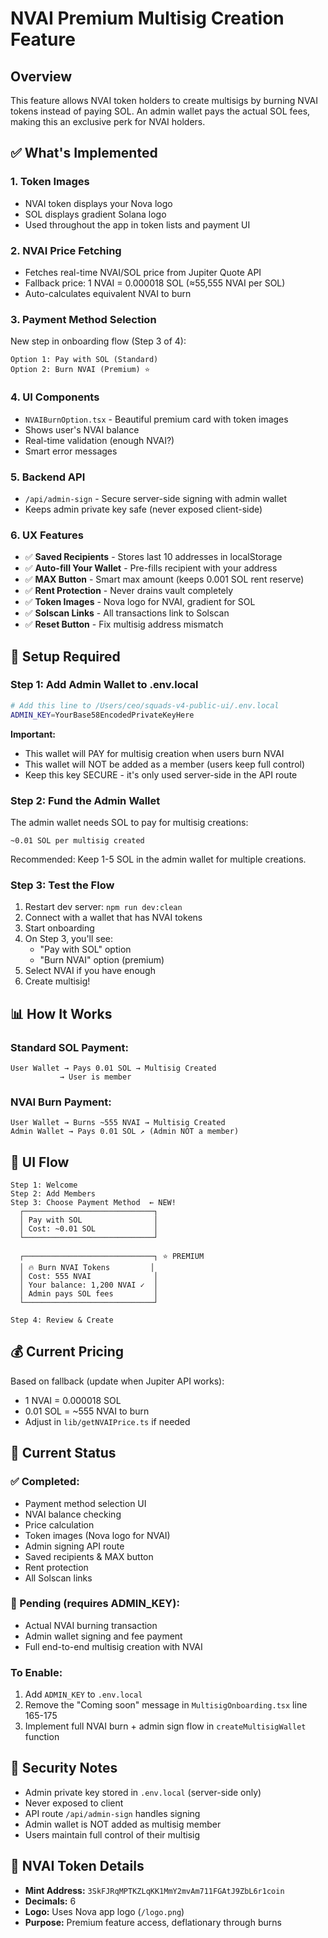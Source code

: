 # NVAI Premium Multisig Creation Feature

## Overview

This feature allows NVAI token holders to create multisigs by burning NVAI tokens instead of paying SOL. An admin wallet pays the actual SOL fees, making this an exclusive perk for NVAI holders.

## ✅ What's Implemented

### 1. **Token Images**
- NVAI token displays your Nova logo
- SOL displays gradient Solana logo  
- Used throughout the app in token lists and payment UI

### 2. **NVAI Price Fetching**
- Fetches real-time NVAI/SOL price from Jupiter Quote API
- Fallback price: 1 NVAI = 0.000018 SOL (≈55,555 NVAI per SOL)
- Auto-calculates equivalent NVAI to burn

### 3. **Payment Method Selection**
New step in onboarding flow (Step 3 of 4):
```
Option 1: Pay with SOL (Standard)
Option 2: Burn NVAI (Premium) ⭐
```

### 4. **UI Components**
- `NVAIBurnOption.tsx` - Beautiful premium card with token images
- Shows user's NVAI balance
- Real-time validation (enough NVAI?)
- Smart error messages

### 5. **Backend API**
- `/api/admin-sign` - Secure server-side signing with admin wallet
- Keeps admin private key safe (never exposed client-side)

### 6. **UX Features**
- ✅ **Saved Recipients** - Stores last 10 addresses in localStorage
- ✅ **Auto-fill Your Wallet** - Pre-fills recipient with your address
- ✅ **MAX Button** - Smart max amount (keeps 0.001 SOL rent reserve)
- ✅ **Rent Protection** - Never drains vault completely
- ✅ **Token Images** - Nova logo for NVAI, gradient for SOL
- ✅ **Solscan Links** - All transactions link to Solscan
- ✅ **Reset Button** - Fix multisig address mismatch

## 🔧 Setup Required

### Step 1: Add Admin Wallet to .env.local

```bash
# Add this line to /Users/ceo/squads-v4-public-ui/.env.local
ADMIN_KEY=YourBase58EncodedPrivateKeyHere
```

**Important:**
- This wallet will PAY for multisig creation when users burn NVAI
- This wallet will NOT be added as a member (users keep full control)
- Keep this key SECURE - it's only used server-side in the API route

### Step 2: Fund the Admin Wallet

The admin wallet needs SOL to pay for multisig creations:
```
~0.01 SOL per multisig created
```

Recommended: Keep 1-5 SOL in the admin wallet for multiple creations.

### Step 3: Test the Flow

1. Restart dev server: `npm run dev:clean`
2. Connect with a wallet that has NVAI tokens
3. Start onboarding
4. On Step 3, you'll see:
   - "Pay with SOL" option
   - "Burn NVAI" option (premium)
5. Select NVAI if you have enough
6. Create multisig!

## 📊 How It Works

### Standard SOL Payment:
```
User Wallet → Pays 0.01 SOL → Multisig Created
           → User is member
```

### NVAI Burn Payment:
```
User Wallet → Burns ~555 NVAI → Multisig Created
Admin Wallet → Pays 0.01 SOL ↗ (Admin NOT a member)
```

## 🎨 UI Flow

```
Step 1: Welcome
Step 2: Add Members
Step 3: Choose Payment Method  ← NEW!
  ┌─────────────────────────────┐
  │ Pay with SOL                │
  │ Cost: ~0.01 SOL             │
  └─────────────────────────────┘
  
  ┌─────────────────────────────┐ ⭐ PREMIUM
  │ 🔥 Burn NVAI Tokens         │
  │ Cost: 555 NVAI              │
  │ Your balance: 1,200 NVAI ✓  │
  │ Admin pays SOL fees         │
  └─────────────────────────────┘

Step 4: Review & Create
```

## 💰 Current Pricing

Based on fallback (update when Jupiter API works):
- 1 NVAI = 0.000018 SOL
- 0.01 SOL = ~555 NVAI to burn
- Adjust in `lib/getNVAIPrice.ts` if needed

## 🚧 Current Status

### ✅ Completed:
- Payment method selection UI
- NVAI balance checking
- Price calculation
- Token images (Nova logo for NVAI)
- Admin signing API route
- Saved recipients & MAX button
- Rent protection
- All Solscan links

### 🔄 Pending (requires ADMIN_KEY):
- Actual NVAI burning transaction
- Admin wallet signing and fee payment
- Full end-to-end multisig creation with NVAI

### To Enable:
1. Add `ADMIN_KEY` to `.env.local`
2. Remove the "Coming soon" message in `MultisigOnboarding.tsx` line 165-175
3. Implement full NVAI burn + admin sign flow in `createMultisigWallet` function

## 🔐 Security Notes

- Admin private key stored in `.env.local` (server-side only)
- Never exposed to client
- API route `/api/admin-sign` handles signing
- Admin wallet is NOT added as multisig member
- Users maintain full control of their multisig

## 📝 NVAI Token Details

- **Mint Address:** `3SkFJRqMPTKZLqKK1MmY2mvAm711FGAtJ9ZbL6r1coin`
- **Decimals:** 6
- **Logo:** Uses Nova app logo (`/logo.png`)
- **Purpose:** Premium feature access, deflationary through burns

